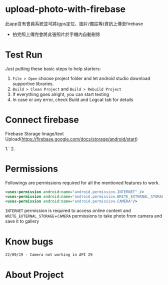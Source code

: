 # upload-photo-with-firebase
此app含有會員系統並可將(gps定位、圖片/備註等)資訊上傳至firebase

* 拍完照上傳完會將此張照片於手機內自動刪除
# Test Run
Just putting these basic steps to help starters:

1. `File > Open` choose project folder and let android studio download supportive libraries.
2. `Build > Clean Project` and `Build > Rebuild Project`
3. If everything goes alright, you can start testing
4. In case or any error, check Build and Logcat tab for details
# Connect firebase
Firebase Storage Image/text Upload(https://firebase.google.com/docs/storage/android/start) 

1.`
2.
# Permissions
Followings are permissions required for all the mentioned features to work.
```xml
<uses-permission android:name="android.permission.INTERNET" />
<uses-permission android:name="android.permission.WRITE_EXTERNAL_STORAGE"/>
<uses-permission android:name="android.permission.CAMERA"/>
```
`INTERNET` permission is required to access online content and `WRITE_EXTERNAL_STORAGE`+`CAMERA` permissions to take photo from camera and save it to gallery
# Know bugs
```
22/09/19 - Camera not working in API 29
```
# About Project


